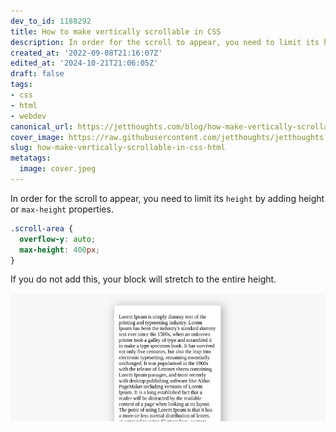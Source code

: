 ```yaml
---
dev_to_id: 1188292
title: How to make vertically scrollable in CSS
description: In order for the scroll to appear, you need to limit its height by adding height or max-height...
created_at: '2022-09-08T21:16:07Z'
edited_at: '2024-10-21T21:06:05Z'
draft: false
tags:
- css
- html
- webdev
canonical_url: https://jetthoughts.com/blog/how-make-vertically-scrollable-in-css-html/
cover_image: https://raw.githubusercontent.com/jetthoughts/jetthoughts.github.io/master/content/blog/how-make-vertically-scrollable-in-css-html/cover.jpeg
slug: how-make-vertically-scrollable-in-css-html
metatags:
  image: cover.jpeg
---
```

In order for the scroll to appear, you need to limit its `height` by adding height or `max-height` properties.

```css
.scroll-area {
  overflow-y: auto;
  max-height: 400px;
}
```

If you do not add this, your block will stretch to the entire height.


![Image description](file_0.png)


